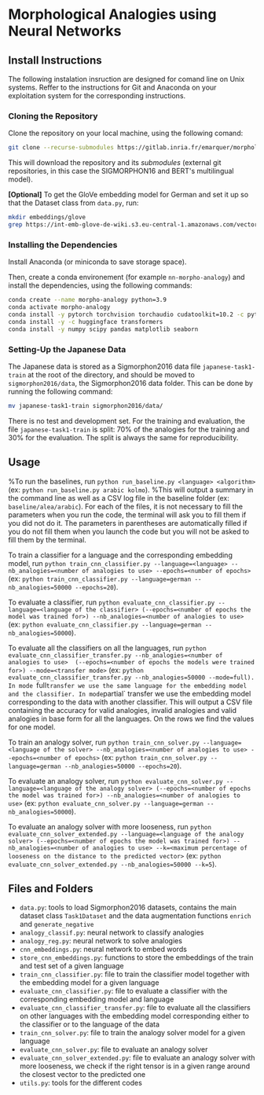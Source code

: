 # Morphological Analogies using Neural Networks



## Install Instructions
The following instalation insruction are designed for comand line on Unix systems. Reffer to the instructions for Git and Anaconda on your exploitation system for the corresponding instructions.

### Cloning the Repository
Clone the repository on your local machine, using the following comand:

```bash
git clone --recurse-submodules https://gitlab.inria.fr/emarquer/morphological-analogies-using-neural-networks
```
This will download the repository and its *submodules* (external git repositories, in this case the SIGMORPHON16 and BERT's multilingual model).

**[Optional]** To get the GloVe embedding model for German and set it up so that the Dataset class from `data.py`, run:
```bash
mkdir embeddings/glove
grep https://int-emb-glove-de-wiki.s3.eu-central-1.amazonaws.com/vectors.txt embeddings/glove/vectors.txt
```

### Installing the Dependencies

Install Anaconda (or miniconda to save storage space).

Then, create a conda environement (for example `nn-morpho-analogy`) and install the dependencies, using the following commands:

```bash
conda create --name morpho-analogy python=3.9
conda activate morpho-analogy
conda install -y pytorch torchvision torchaudio cudatoolkit=10.2 -c pytorch -c=conda-forge
conda install -y -c huggingface transformers
conda install -y numpy scipy pandas matplotlib seaborn
```

### Setting-Up the Japanese Data
The Japanese data is stored as a Sigmorphon2016 data file `japanese-task1-train` at the root of the directory, and should be moved to `sigmorphon2016/data`, the Sigmorphon2016 data folder. This can be done by running the following command:

```bash
mv japanese-task1-train sigmorphon2016/data/
```

There is no test and development set. For the training and evaluation, the file `japanese-task1-train` is split: 70\% of the analogies for the training and 30\% for the evaluation. The split is always the same for reproducibility.

## Usage
%To run the baselines, run `python run_baseline.py <language> <algorithm>` (ex: `python run_baseline.py arabic kolmo`).
%This will output a summary in the command line as well as a CSV log file in the baseline folder (ex: `baseline/alea/arabic`).
For each of the files, it is not necessary to fill the parameters when you run the code, the terminal will ask you to fill them if you did not do it. The parameters in parentheses are automatically filled if you do not fill them when you launch the code but you will not be asked to fill them by the terminal.


To train a classifier for a language and the corresponding embedding model, run `python train_cnn_classifier.py --language=<language> --nb_analogies=<number of analogies to use> --epochs=<number of epochs>` (ex: `python train_cnn_classifier.py --language=german --nb_analogies=50000 --epochs=20`).

To evaluate a classifier, run `python evaluate_cnn_classifier.py --language=<language of the classifier> (--epochs=<number of epochs the model was trained for>) --nb_analogies=<number of analogies to use>` (ex: `python evaluate_cnn_classifier.py --language=german --nb_analogies=50000`).

To evaluate all the classifiers on all the languages, run `python evaluate_cnn_classifier_transfer.py --nb_analogies=<number of analogies to use>  (--epochs=<number of epochs the models were trained for>) --mode=<transfer mode>` (ex: `python evaluate_cnn_classifier_transfer.py --nb_analogies=50000 --mode=full). In mode `full` transfer we use the same language for the embedding model and the classifier. In mode `partial` transfer  we use the embedding model corresponding to the data with another classifier. This will output a CSV file containing the accuracy for valid analogies, invalid analogies and valid analogies in base form for all the languages. On the rows we find the values for one model.


To train an analogy solver, run `python train_cnn_solver.py --language=<language of the solver> --nb_analogies=<number of analogies to use> --epochs=<number of epochs>` (ex: `python train_cnn_solver.py --language=german --nb_analogies=50000 --epochs=20`).

To evaluate an analogy solver, run `python evaluate_cnn_solver.py --language=<language of the analogy solver> (--epochs=<number of epochs the model was trained for>) --nb_analogies=<number of analogies to use>` (ex: `python evaluate_cnn_solver.py --language=german --nb_analogies=50000`).

To evaluate an analogy solver with more looseness, run `python evaluate_cnn_solver_extended.py --language=<language of the analogy solver> (--epochs=<number of epochs the model was trained for>) --nb_analogies=<number of analogies to use> --k=<maximum percentage of looseness on the distance to the predicted vector>` (ex: `python evaluate_cnn_solver_extended.py --nb_analogies=50000 --k=5`).


## Files and Folders
- `data.py`: tools to load Sigmorphon2016 datasets, contains the main dataset class `Task1Dataset` and the data augmentation functions `enrich` and `generate_negative`
- `analogy_classif.py`: neural network to classify analogies
- `analogy_reg.py`: neural network to solve analogies
- `cnn_embeddings.py`: neural network to embed words 
- `store_cnn_embeddings.py`: functions to store the embeddings of the train and test set of a given language
- `train_cnn_classifier.py`: file to train the classifier model together with the embedding model for a given language
- `evaluate_cnn_classifier.py`: file to evaluate a classifier with the corresponding embedding model and language
- `evaluate_cnn_classifier_transfer.py`: file to evaluate all the classifiers on other languages with the embedding model corresponding either to the classifier or to the language of the data
- `train_cnn_solver.py`: file to train the analogy solver model for a given language
- `evaluate_cnn_solver.py`: file to evaluate an analogy solver
- `evaluate_cnn_solver_extended.py`: file to evaluate an analogy solver with more looseness, we check if the right tensor is in a given range around the closest vector to the predicted one
- `utils.py`: tools for the different codes
